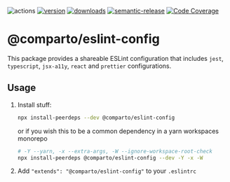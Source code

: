 ![actions][actions-badge]
[![version][version-badge]][package] [![downloads][downloads-badge]][npmtrends]
[![semantic-release][semantic-release-badge]][semantic-release]
[![Code Coverage][coverage-badge]][coverage]

# @comparto/eslint-config

This package provides a shareable ESLint configuration that includes `jest`, `typescript`, `jsx-a11y`, `react` and `prettier` configurations.

## Usage

1. Install stuff:

   ```sh
   npx install-peerdeps --dev @comparto/eslint-config
   ```

   or if you wish this to be a common dependency in a yarn workspaces monorepo

   ```sh
   # -Y --yarn, -x --extra-args, -W --ignore-workspace-root-check
   npx install-peerdeps @comparto/eslint-config --dev -Y -x -W
   ```

1. Add `"extends": "@comparto/eslint-config"` to your `.eslintrc`

[actions-badge]: https://img.shields.io/github/workflow/status/comparto/eslint-config/Release?label=actions&logo=github-actions&style=flat-square
[version-badge]: https://img.shields.io/npm/v/@comparto/eslint-config.svg?logo=npm&style=flat-square
[package]: https://www.npmjs.com/package/@comparto/eslint-config
[downloads-badge]: https://img.shields.io/npm/dm/@comparto/eslint-config.svg?logo=npm&style=flat-square
[npmtrends]: http://www.npmtrends.com/@comparto/eslint-config
[semantic-release]: https://github.com/semantic-release/semantic-release
[semantic-release-badge]: https://img.shields.io/badge/%20%20%F0%9F%93%A6%F0%9F%9A%80-semantic--release-e10079.svg?style=flat-square
[coverage-badge]: https://img.shields.io/codecov/c/github/comparto/eslint-config.svg?style=flat-square
[coverage]: https://codecov.io/github/testing-library/react-testing-library
